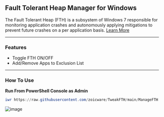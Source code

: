## Fault Tolerant Heap Manager for Windows

The Fault Tolerant Heap (FTH) is a subsystem of Windows 7 responsible for monitoring application crashes and autonomously applying mitigations to prevent future crashes on a per application basis. [Learn More](https://learn.microsoft.com/en-us/windows/win32/win7appqual/fault-tolerant-heap)

---
### Features

- Toggle FTH ON/OFF
- Add/Remove Apps to Exclusion List

---

### How To Use
**Run From PowerShell Console as Admin**
```PowerShell
iwr https://raw.githubusercontent.com/zoicware/TweakFTH/main/ManageFTH.ps1 | iex
```

![image](https://github.com/user-attachments/assets/4ad783cb-6e01-4c3e-9645-ab329afba462)
